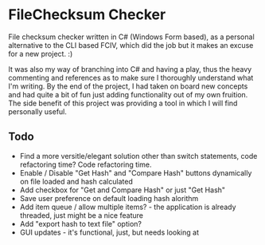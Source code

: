 # FileChecksum Checker
File checksum checker written in C# (Windows Form based), as a personal alternative to the CLI based FCIV, which did the job but it makes an excuse for a new project. :)

It was also my way of branching into C# and having a play, thus the heavy commenting and references as to make sure I thoroughly understand what I'm writing. By the end of the project, I had taken on board new concepts and had quite a bit of fun just adding functionality out of my own fruition. The side benefit of this project was providing a tool in which I will find personally useful.

## Todo
- Find a more versitle/elegant solution other than switch statements, code refactoring time? Code refactoring time.
- Enable / Disable "Get Hash" and "Compare Hash" buttons dynamically on file loaded and hash calculated
- Add checkbox for "Get and Compare Hash" or just "Get Hash"
- Save user preference on default loading hash alorithm
- Add item queue / allow multiple items? - the application is already threaded, just might be a nice feature
- Add "export hash to text file" option?
- GUI updates - it's functional, just, but needs looking at
